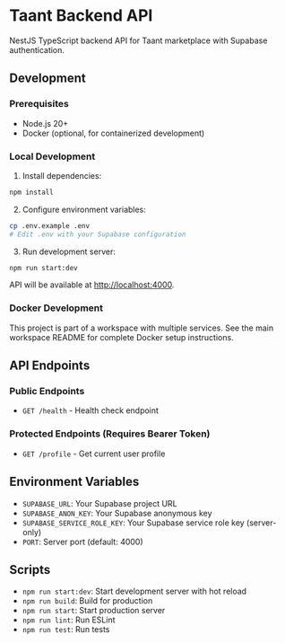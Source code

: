 # Taant Backend API

NestJS TypeScript backend API for Taant marketplace with Supabase authentication.

## Development

### Prerequisites
- Node.js 20+
- Docker (optional, for containerized development)

### Local Development

1. Install dependencies:
```bash
npm install
```

2. Configure environment variables:
```bash
cp .env.example .env
# Edit .env with your Supabase configuration
```

3. Run development server:
```bash
npm run start:dev
```

API will be available at [http://localhost:4000](http://localhost:4000).

### Docker Development

This project is part of a workspace with multiple services. See the main workspace README for complete Docker setup instructions.

## API Endpoints

### Public Endpoints
- `GET /health` - Health check endpoint

### Protected Endpoints (Requires Bearer Token)
- `GET /profile` - Get current user profile

## Environment Variables

- `SUPABASE_URL`: Your Supabase project URL
- `SUPABASE_ANON_KEY`: Your Supabase anonymous key
- `SUPABASE_SERVICE_ROLE_KEY`: Your Supabase service role key (server-only)
- `PORT`: Server port (default: 4000)

## Scripts

- `npm run start:dev`: Start development server with hot reload
- `npm run build`: Build for production
- `npm run start`: Start production server
- `npm run lint`: Run ESLint
- `npm run test`: Run tests